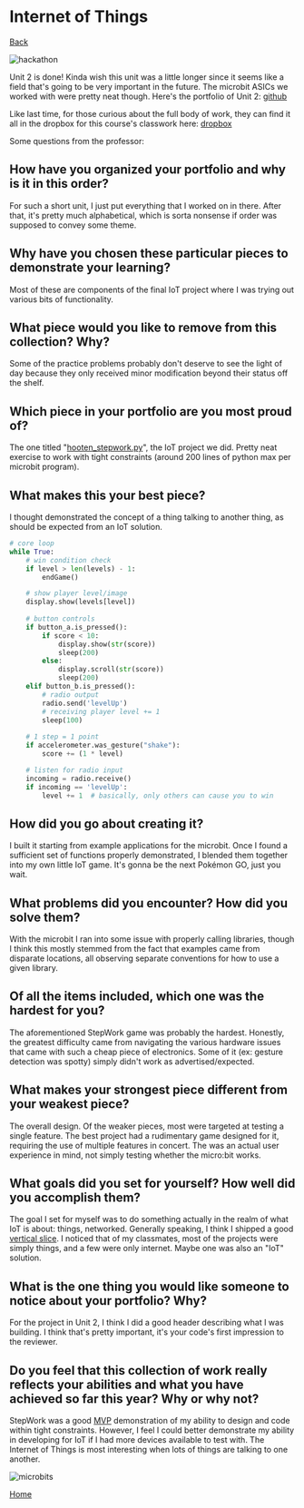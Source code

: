 # Internet of Things
[Back](https://www.woodyhooten.com)

![hackathon](https://i.imgur.com/Y0uiyLv.png)

Unit 2 is done! Kinda wish this unit was a little longer since it seems like a field that's going to be very important in the future. The microbit ASICs we worked with were pretty neat though. Here's the portfolio of Unit 2:
[github](https://github.com/frymatic/Internet-of-Things)

Like last time, for those curious about the full body of work, they can find it all in the dropbox for this course's classwork here:
[dropbox](https://www.dropbox.com/sh/20oetseuokictz7/AACu33oQrltq51L7O8bk2PKEa?dl=0)

Some questions from the professor:

## How have you organized your portfolio and why is it in this order?
For such a short unit, I just put everything that I worked on in there. After that, it's pretty much alphabetical, which is sorta nonsense if order was supposed to convey some theme. 

## Why have you chosen these particular pieces to demonstrate your learning? 
Most of these are components of the final IoT project where I was trying out various bits of functionality.

## What piece would you like to remove from this collection? Why?

Some of the practice problems probably don't deserve to see the light of day because they only received minor modification beyond their status off the shelf. 

## Which piece in your portfolio are you most proud of?

The one titled "[hooten_stepwork.py](https://github.com/frymatic/Internet-of-Things/blob/master/hooten_stepwork.py)", the IoT project we did. Pretty neat exercise to work with tight constraints (around 200 lines of python max per microbit program).

## What makes this your best piece?

I thought demonstrated the concept of a thing talking to another thing, as should be expected from an IoT solution.

```python
# core loop
while True:
    # win condition check
    if level > len(levels) - 1:
        endGame()

    # show player level/image
    display.show(levels[level])
   
    # button controls
    if button_a.is_pressed():
        if score < 10:
            display.show(str(score))
            sleep(200)
        else:
            display.scroll(str(score))
            sleep(200)
    elif button_b.is_pressed():
        # radio output
        radio.send('levelUp')
        # receiving player level += 1 
        sleep(100)
    
    # 1 step = 1 point
    if accelerometer.was_gesture("shake"):
        score += (1 * level)

    # listen for radio input
    incoming = radio.receive()
    if incoming == 'levelUp':
        level += 1  # basically, only others can cause you to win
```

## How did you go about creating it?

I built it starting from example applications for the microbit. Once I found a sufficient set of functions properly demonstrated, I blended them together into my own little IoT game. It's gonna be the next Pokémon GO, just you wait.

## What problems did you encounter? How did you solve them? 

With the microbit I ran into some issue with properly calling libraries, though I think this mostly stemmed from the fact that examples came from disparate locations, all observing separate conventions for how to use a given library.

## Of all the items included, which one was the hardest for you?   

The aforementioned StepWork game was probably the hardest. Honestly, the greatest difficulty came from navigating the various hardware issues that came with such a cheap piece of electronics. Some of it (ex: gesture detection was spotty) simply didn't work as advertised/expected. 

## What makes your strongest piece different from your weakest piece?

The overall design. Of the weaker pieces, most were targeted at testing a single feature. The best project had a rudimentary game designed for it, requiring the use of multiple features in concert. The was an actual user experience in mind, not simply testing whether the micro:bit works.

## What goals did you set for yourself? How well did you accomplish them?

The goal I set for myself was to do something actually in the realm of what IoT is about: things, networked. Generally speaking, I think I shipped a good [vertical slice](https://en.wikipedia.org/wiki/Vertical_slice). I noticed that of my classmates, most of the projects were simply things, and a few were only internet. Maybe one was also an "IoT" solution. 

## What is the one thing you would like someone to notice about your portfolio? Why?

For the project in Unit 2, I think I did a good header describing what I was building. I think that's pretty important, it's your code's first impression to the reviewer.

## Do you feel that this collection of work really reflects your abilities and what you have achieved so far this year? Why or why not?

StepWork was a good [MVP](https://en.wikipedia.org/wiki/Minimum_viable_product) demonstration of my ability to design and code within tight constraints. However, I feel I could better demonstrate my ability in developing for IoT if I had more devices available to test with. The Internet of Things is most interesting when lots of things are talking to one another.

![microbits](https://i.imgur.com/t6nvDJ6.jpg)

[Home](https://www.woodyhooten.com)